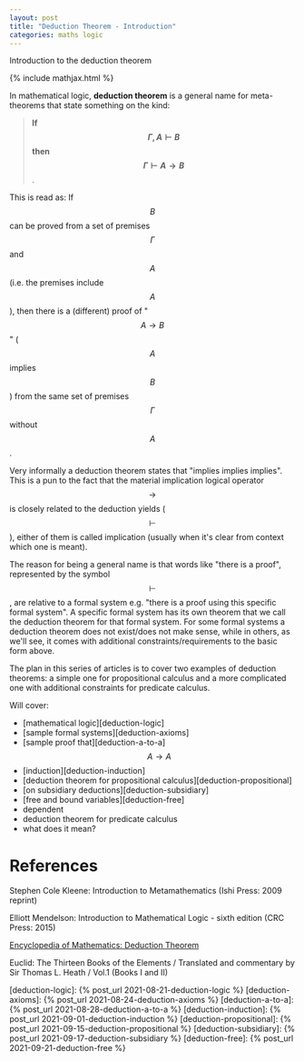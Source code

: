 ```yaml
---
layout: post
title: "Deduction Theorem - Introduction"
categories: maths logic
---
```


Introduction to the deduction theorem

{% include mathjax.html %}

In mathematical logic, **deduction theorem** is a general name for
meta-theorems that state something on the kind:

> **If $$ \Gamma, A \vdash B $$ then $$ \Gamma \vdash A \to B$$**.

This is read as: If $$B$$ can be proved from a set of premises $$\Gamma$$ and
$$A$$ (i.e. the premises include $$A$$), then there is a (different) proof of
"$$A \to B$$" ($$A$$ implies $$B$$) from the same set of premises $$\Gamma$$
without $$A$$.

Very informally a deduction theorem states that "implies implies implies". This
is a pun to the fact that the material implication logical operator $$\to$$ is
closely related to the deduction yields ($$\vdash$$), either of them is called
implication (usually when it's clear from context which one is meant).

The reason for being a general name is that words like "there is a proof",
represented by the symbol $$\vdash$$, are relative to a formal system e.g.
"there is a proof using this specific formal system". A specific formal system
has its own theorem that we call the deduction theorem for that formal system.
For some formal systems a deduction theorem does not exist/does not make sense,
while in others, as we'll see, it comes with additional
constraints/requirements to the basic form above.

The plan in this series of articles is to cover two examples of deduction
theorems: a simple one for propositional calculus and a more complicated one
with additional constraints for predicate calculus.

Will cover:
- [mathematical logic][deduction-logic]
- [sample formal systems][deduction-axioms]
- [sample proof that][deduction-a-to-a] $$A \to A$$
- [induction][deduction-induction]
- [deduction theorem for propositional calculus][deduction-propositional]
- [on subsidiary deductions][deduction-subsidiary]
- [free and bound variables][deduction-free]
- dependent
- deduction theorem for predicate calculus
- what does it mean?


# References

Stephen Cole Kleene: Introduction to Metamathematics (Ishi Press: 2009 reprint)

Elliott Mendelson: Introduction to Mathematical Logic - sixth edition (CRC Press: 2015)

[Encyclopedia of Mathematics: Deduction Theorem](http://encyclopediaofmath.org/index.php?title=Deduction_theorem&oldid=46599)

Euclid: The Thirteen Books of the Elements / Translated and commentary by Sir
Thomas L. Heath / Vol.1 (Books I and II)

[deduction-logic]:         {% post_url 2021-08-21-deduction-logic %}
[deduction-axioms]:        {% post_url 2021-08-24-deduction-axioms %}
[deduction-a-to-a]:        {% post_url 2021-08-28-deduction-a-to-a %}
[deduction-induction]:     {% post_url 2021-09-01-deduction-induction %}
[deduction-propositional]: {% post_url 2021-09-15-deduction-propositional %}
[deduction-subsidiary]:    {% post_url 2021-09-17-deduction-subsidiary %}
[deduction-free]:          {% post_url 2021-09-21-deduction-free %}
